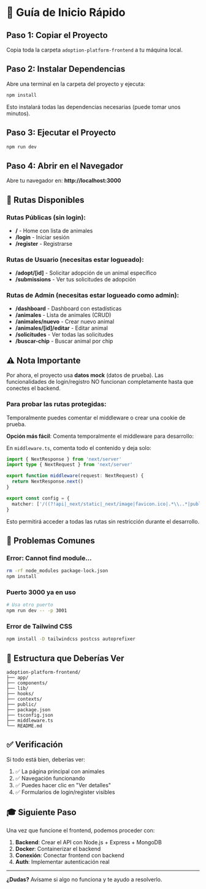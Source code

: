 # 🚀 Guía de Inicio Rápido

## Paso 1: Copiar el Proyecto

Copia toda la carpeta `adoption-platform-frontend` a tu máquina local.

## Paso 2: Instalar Dependencias

Abre una terminal en la carpeta del proyecto y ejecuta:

```bash
npm install
```

Esto instalará todas las dependencias necesarias (puede tomar unos minutos).

## Paso 3: Ejecutar el Proyecto

```bash
npm run dev
```

## Paso 4: Abrir en el Navegador

Abre tu navegador en: **http://localhost:3000**

## 🎯 Rutas Disponibles

### Rutas Públicas (sin login):
- **/** - Home con lista de animales
- **/login** - Iniciar sesión
- **/register** - Registrarse

### Rutas de Usuario (necesitas estar logueado):
- **/adopt/[id]** - Solicitar adopción de un animal específico
- **/submissions** - Ver tus solicitudes de adopción

### Rutas de Admin (necesitas estar logueado como admin):
- **/dashboard** - Dashboard con estadísticas
- **/animales** - Lista de animales (CRUD)
- **/animales/nuevo** - Crear nuevo animal
- **/animales/[id]/editar** - Editar animal
- **/solicitudes** - Ver todas las solicitudes
- **/buscar-chip** - Buscar animal por chip

## ⚠️ Nota Importante

Por ahora, el proyecto usa **datos mock** (datos de prueba). Las funcionalidades de login/registro NO funcionan completamente hasta que conectes el backend.

### Para probar las rutas protegidas:

Temporalmente puedes comentar el middleware o crear una cookie de prueba. 

**Opción más fácil**: Comenta temporalmente el middleware para desarrollo:

En `middleware.ts`, comenta todo el contenido y deja solo:

```typescript
import { NextResponse } from 'next/server'
import type { NextRequest } from 'next/server'

export function middleware(request: NextRequest) {
  return NextResponse.next()
}

export const config = {
  matcher: ['/((?!api|_next/static|_next/image|favicon.ico|.*\\..*|public).*)'],
}
```

Esto permitirá acceder a todas las rutas sin restricción durante el desarrollo.

## 🐛 Problemas Comunes

### Error: Cannot find module...
```bash
rm -rf node_modules package-lock.json
npm install
```

### Puerto 3000 ya en uso
```bash
# Usa otro puerto
npm run dev -- -p 3001
```

### Error de Tailwind CSS
```bash
npm install -D tailwindcss postcss autoprefixer
```

## 📂 Estructura que Deberías Ver

```
adoption-platform-frontend/
├── app/
├── components/
├── lib/
├── hooks/
├── contexts/
├── public/
├── package.json
├── tsconfig.json
├── middleware.ts
└── README.md
```

## ✅ Verificación

Si todo está bien, deberías ver:
1. ✅ La página principal con animales
2. ✅ Navegación funcionando
3. ✅ Puedes hacer clic en "Ver detalles"
4. ✅ Formularios de login/register visibles

## 🎓 Siguiente Paso

Una vez que funcione el frontend, podemos proceder con:
1. **Backend**: Crear el API con Node.js + Express + MongoDB
2. **Docker**: Containerizar el backend
3. **Conexión**: Conectar frontend con backend
4. **Auth**: Implementar autenticación real

---

**¿Dudas?** Avísame si algo no funciona y te ayudo a resolverlo.
